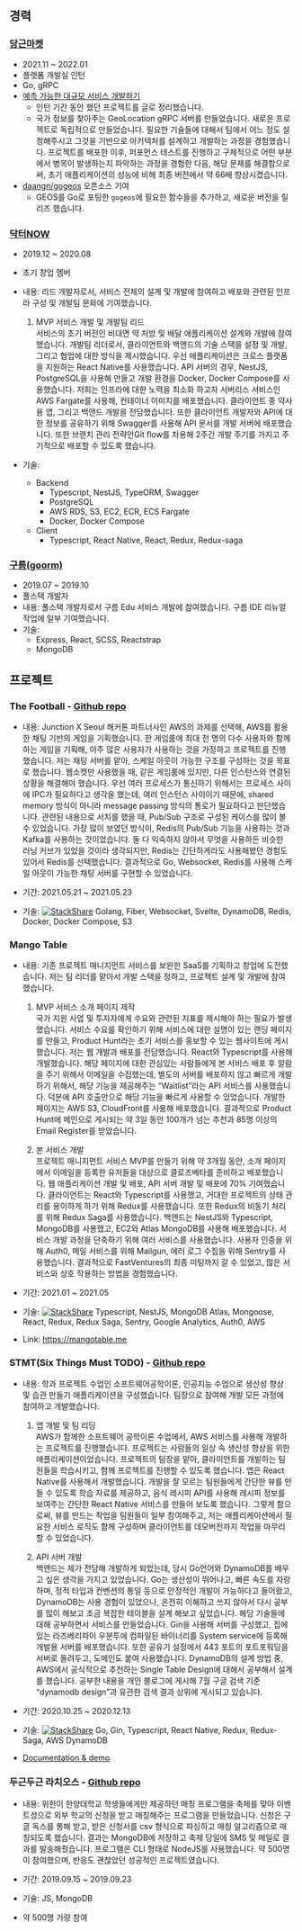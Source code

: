 ## 경력

### [당근마켓](https://www.daangn.com/)

- 2021.11 ~ 2022.01
- 플랫폼 개발실 인턴
- Go, gRPC
- [예측 가능한 대규모 서비스 개발하기](https://medium.com/daangn/%EC%98%88%EC%B8%A1-%EA%B0%80%EB%8A%A5%ED%95%9C-%EB%8C%80%EA%B7%9C%EB%AA%A8-%EC%84%9C%EB%B9%84%EC%8A%A4-%EA%B0%9C%EB%B0%9C%ED%95%98%EA%B8%B0-a33e2f3cef88)
  - 인턴 기간 동안 했던 프로젝트를 글로 정리했습니다.
  - 국가 정보를 찾아주는 GeoLocation gRPC 서버를 만들었습니다. 새로운 프로젝트로 독립적으로 만들었습니다. 필요한 기술들에 대해서 팀에서 어느 정도 설정해주시고 그것을 기반으로 아키텍처를 설계하고 개발하는 과정을 경험했습니다. 프로젝트를 배포한 이후, 퍼포먼스 테스트를 진행하고 구체적으로 어떤 부분에서 병목이 발생하는지 파악하는 과정을 경험한 다음, 해당 문제를 해결함으로써, 초기 애플리케이션의 성능에 비해 최종 버전에서 약 66배 향상시켰습니다.
- [daangn/gogeos](https://github.com/daangn/gogeos) 오픈소스 기여
  - GEOS를 Go로 포팅한 `gogeos`에 필요한 함수들을 추가하고, 새로운 버전을 릴리즈 했습니다.

### [닥터NOW](https://drnow.co.kr/)

- 2019.12 ~ 2020.08
- 초기 창업 멤버
- 내용: 리드 개발자로서, 서비스 전체의 설계 및 개발에 참여하고 배포와 관련된 인프라 구성 및 개발팀 문화에 기여했습니다.

  1. MVP 서비스 개발 및 개발팀 리드  
     서비스의 초기 버전인 비대면 약 처방 및 배달 애플리케이션 설계와 개발에 참여했습니다. 개발팀 리더로서, 클라이언트와 백앤드의 기술 스택을 설정 및 개발, 그리고 협업에 대한 방식을 제시했습니다. 우선 애플리케이션은 크로스 플랫폼을 지원하는 React Native를 사용했습니다. API 서버의 경우, NestJS, PostgreSQL을 사용해 만들고 개발 환경을 Docker, Docker Compose를 사용했습니다. 저희는 인프라에 대한 노력을 최소화 하고자 서버리스 서비스인 AWS Fargate를 사용해, 컨테이너 이미지를 배포했습니다. 클라이언트 중 약사용 앱, 그리고 백앤드 개발을 전담했습니다. 또한 클라이언트 개발자와 API에 대한 정보를 공유하기 위해 Swagger를 사용해 API 문서를 개발 서버에 배포했습니다. 또한 브랜치 관리 전략인Git flow를 차용해 2주간 개발 주기를 가지고 주기적으로 배포할 수 있도록 했습니다.

- 기술:
  - Backend
    - Typescript, NestJS, TypeORM, Swagger
    - PostgreSQL
    - AWS RDS, S3, EC2, ECR, ECS Fargate
    - Docker, Docker Compose
  - Client
    - Typescript, React Native, React, Redux, Redux-saga

### [구름(goorm)](goorm.io)

- 2019.07 ~ 2019.10
- 풀스택 개발자
- 내용: 풀스택 개발자로서 구름 Edu 서비스 개발에 참여했습니다. 구름 IDE 리뉴얼 작업에 일부 기여했습니다.
- 기술:
  - Express, React, SCSS, Reactstrap
  - MongoDB

## 프로젝트

### The Football - [Github repo](https://github.com/TheFootball)

- 내용: Junction X Seoul 해커톤 파트너사인 AWS의 과제를 선택해, AWS를 활용한 채팅 기반의 게임을 기획했습니다. 한 게임룸에 최대 천 명의 다수 사용자와 함께 하는 게임을 기획해, 아주 많은 사용자가 사용하는 것을 가정하고 프로젝트를 진행했습니다. 저는 채팅 서버를 맡아, 스케일 아웃이 가능한 구조를 구성하는 것을 목표로 했습니다. 웹소켓만 사용했을 때, 같은 게임룸에 있지만, 다른 인스턴스와 연결된 상황을 해결해야 했습니다. 우선 여러 프로세스가 통신하기 위해서는 프로세스 사이에 IPC가 필요하다고 생각을 했는데, 여러 인스턴스 사이이기 때문에, shared memory 방식이 아니라 message passing 방식의 통로가 필요하다고 판단했습니다. 관련된 내용으로 서치를 했을 때, Pub/Sub 구조로 구성된 케이스를 많이 볼 수 있었습니다. 가장 많이 보였던 방식이, Redis의 Pub/Sub 기능을 사용하는 것과 Kafka를 사용하는 것이었습니다. 둘 다 익숙하지 않아서 무엇을 사용하든 비슷한 러닝 커브가 있었을 것이라 생각되지만, Redis는 간단하게라도 사용해봤던 경험도 있어서 Redis를 선택했습니다. 결과적으로 Go, Websocket, Redis를 사용해 스케일 아웃이 가능한 채팅 서버를 구현할 수 있었습니다.

- 기간: 2021.05.21 ~ 2021.05.23
- 기술: [![StackShare](http://img.shields.io/badge/tech-stack-0690fa.svg?style=flat)](https://stackshare.io/changhoi/thefootball) Golang, Fiber, Websocket, Svelte, DynamoDB, Redis, Docker, Docker Compose, S3

### Mango Table

- 내용: 기존 프로젝트 매니지먼트 서비스를 보완한 SaaS를 기획하고 창업에 도전했습니다. 저는 팀 리더를 맡아서 개발 스택을 정하고, 프로젝트 설계 및 개발에 참여했습니다.

  1. MVP 서비스 소개 페이지 제작  
     국가 지원 사업 및 투자자에게 수요와 관련된 지표를 제시해야 하는 필요가 발생했습니다. 서비스 수요를 확인하기 위해 서비스에 대한 설명이 있는 랜딩 페이지를 만들고, Product Hunt라는 초기 서비스를 홍보할 수 있는 웹사이트에 게시했습니다. 저는 웹 개발과 배포를 전담했습니다. React와 Typescript를 사용해 개발했습니다. 해당 페이지에 대한 관심있는 사람들에게 본 서비스 배포 후 알람을 주기 위해서 이메일을 수집했는데, 별도의 서버를 배포하지 않고 빠르게 개발하기 위해서, 해당 기능을 제공해주는 “Waitlist”라는 API 서비스를 사용했습니다. 덕분에 API 호출만으로 해당 기능을 빠르게 사용할 수 있었습니다. 개발한 페이지는 AWS S3, CloudFront를 사용해 배포했습니다. 결과적으로 Product Hunt에 메인으로 게시되는 약 3일 동안 100개가 넘는 추천과 85명 이상의 Email Register를 받았습니다.

  1. 본 서비스 개발  
     프로젝트 매니지먼트 서비스 MVP를 만들기 위해 약 3개월 동안, 소개 페이지에서 이메일을 등록한 유저들을 대상으로 클로즈베타를 준비하고 배포했습니다. 웹 애플리케이션 개발 및 배포, API 서버 개발 및 배포에 70% 기여했습니다. 클라이언트는 React와 Typescript를 사용했고, 거대한 프로젝트의 상태 관리를 용이하게 하기 위해 Redux를 사용했습니다. 또한 Redux의 비동기 처리를 위해 Redux Saga를 사용했습니다. 백앤드는 NestJS와 Typescript, MongoDB를 사용했고, EC2와 Atlas MongoDB를 사용해 배포했습니다. 서비스 개발 과정을 단축하기 위해 여러 서비스를 사용했습니다. 사용자 인증을 위해 Auth0, 메일 서비스를 위해 Mailgun, 에러 로그 수집을 위해 Sentry를 사용했습니다. 결과적으로 FastVentures의 최종 미팅까지 갈 수 있었고, 많은 서비스와 상호 작용하는 방법을 경험했습니다.

- 기간: 2021.01 ~ 2021.05
- 기술: [![StackShare](http://img.shields.io/badge/tech-stack-0690fa.svg?style=flat)](https://stackshare.io/changhoi/mango-table) Typescript, NestJS, MongoDB Atlas, Mongoose, React, Redux, Redux Saga, Sentry, Google Analytics, Auth0, AWS
- Link: <https://mangotable.me>

### STMT(Six Things Must TODO) - [Github repo](https://github.com/6-things-must-to-do)

- 내용: 학과 프로젝트 수업인 소프트웨어공학이론, 인공지능 수업으로 생산성 향상 및 습관 만들기 애플리케이션을 구성했습니다. 팀장으로 참여해 개발 모든 과정에 참여하고 개발했습니다.

  1. 앱 개발 및 팀 리딩  
     AWS가 함께한 소프트웨어 공학이론 수업에서, AWS 서비스를 사용해 개발하는 프로젝트를 진행했습니다. 프로젝트는 사람들의 일상 속 생산성 향상을 위한 애플리케이션이었습니다. 프로젝트의 팀장을 맡아, 클라이언트를 개발하는 팀원들을 학습시키고, 함께 프로젝트를 진행할 수 있도록 했습니다. 앱은 React Native를 사용해서 개발했습니다. 개발을 잘 모르는 팀원들에게 간단한 뷰를 만들 수 있도록 학습 자료를 제공하고, 음식 레시피 API를 사용해 레시피 정보를 보여주는 간단한 React Native 서비스를 만들어 보도록 했습니다. 그렇게 함으로써, 뷰를 만드는 작업을 팀원들이 일부 참여해주고, 저는 애플리케이션에서 필요한 서비스 로직도 함께 구성하며 클라이언트를 데모버전까지 작업을 마무리 할 수 있었습니다.

  1. API 서버 개발  
     백앤드는 제가 전담해 개발하게 되었는데, 당시 Go언어와 DynamoDB를 배우고 싶은 생각을 가지고 있었습니다. Go는 생산성이 뛰어나고, 빠른 속도를 자랑하며, 정적 타입과 컨벤션의 통일 등으로 안정적인 개발이 가능하다고 들어왔고, DynamoDB는 사용 경험이 있었으나, 온전히 이해하고 쓰지 않아서 다시 공부를 많이 해보고 조금 복잡한 테이블을 설계 해보고 싶었습니다. 해당 기술들에 대해 공부하면서 서비스를 만들었습니다. Gin을 사용해 서버를 구성했고, 집에 있는 라즈베리파이 우분투에 컴파일된 바이너리를 System service에 등록해 개발용 서버를 배포했습니다. 또한 공유기 설정에서 443 포트의 포트포워딩을 서버로 돌려두고, 도메인도 붙여 사용했습니다. DynamoDB의 설계 방법 중, AWS에서 공식적으로 추천하는 Single Table Design에 대해서 공부해서 설계를 했습니다. 공부한 내용을 개인 블로그에 게시해 7월 구글 검색 기준 “dynamodb design”과 유관한 검색 결과 상위에 게시되고 있습니다.

- 기간: 2020.10.25 ~ 2020.12.13
- 기술: [![StackShare](http://img.shields.io/badge/tech-stack-0690fa.svg?style=flat)](https://stackshare.io/changhoi/6-things-must-to-do) Go, Gin, Typescript, React Native, Redux, Redux-Saga, AWS DynamoDB
- [Documentation & demo](https://github.com/6-things-must-to-do/docs)

### 두근두근 라치오스 - [Github repo](https://github.com/weehan-dev/dodohan)

- 내용: 위한이 한양대학교 학생들에게만 제공하던 매칭 프로그램을 축제를 맞아 이벤트성으로 외부 학교의 신청을 받고 매칭해주는 프로그램을 만들었습니다. 신청은 구글 독스를 통해 받고, 받은 신청서를 csv 형식으로 파싱하고 매칭 알고리즘으로 매칭되도록 했습니다. 결과는 MongoDB에 저장하고 축제 당일에 SMS 및 메일로 결과를 발송해줬습니다. 프로그램은 CLI 형태로 NodeJS를 사용했습니다. 약 500명이 참여했으며, 반응도 괜찮았던 성공적인 프로젝트였습니다.

- 기간: 2019.09.15 ~ 2019.09.23
- 기술: JS, MongoDB
- 약 500명 가량 참여

